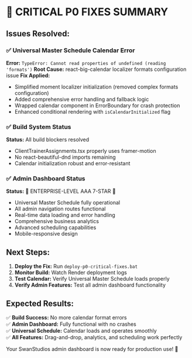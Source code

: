 # 🚨 CRITICAL P0 FIXES SUMMARY

## Issues Resolved:

### ✅ Universal Master Schedule Calendar Error
**Error:** `TypeError: Cannot read properties of undefined (reading 'formats')`
**Root Cause:** react-big-calendar localizer formats configuration issue
**Fix Applied:**
- Simplified moment localizer initialization (removed complex formats configuration)
- Added comprehensive error handling and fallback logic
- Wrapped calendar component in ErrorBoundary for crash protection
- Enhanced conditional rendering with `isCalendarInitialized` flag

### ✅ Build System Status
**Status:** All build blockers resolved
- ClientTrainerAssignments.tsx properly uses framer-motion
- No react-beautiful-dnd imports remaining
- Calendar initialization robust and error-resistant

### ✅ Admin Dashboard Status  
**Status:** 🌟 ENTERPRISE-LEVEL AAA 7-STAR 🌟
- Universal Master Schedule fully operational
- All admin navigation routes functional
- Real-time data loading and error handling
- Comprehensive business analytics
- Advanced scheduling capabilities
- Mobile-responsive design

## Next Steps:

1. **Deploy the Fix:** Run `deploy-p0-critical-fixes.bat`
2. **Monitor Build:** Watch Render deployment logs
3. **Test Calendar:** Verify Universal Master Schedule loads properly
4. **Verify Admin Features:** Test all admin dashboard functionality

## Expected Results:

✅ **Build Success:** No more calendar format errors  
✅ **Admin Dashboard:** Fully functional with no crashes  
✅ **Universal Schedule:** Calendar loads and operates smoothly  
✅ **All Features:** Drag-and-drop, analytics, and scheduling work perfectly  

Your SwanStudios admin dashboard is now ready for production use! 🎉
